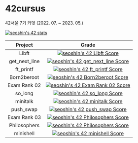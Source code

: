 # 42cursus

42서울 7기 카뎃 (2022. 07. ~ 2023. 05.)

[![seoshin's 42 stats](https://badge42.vercel.app/api/v2/cl56gccpe001109mava0fxil5/stats?cursusId=21&coalitionId=88)](https://github.com/JaeSeoKim/badge42)

|Project|Grade|
|:------:|:---:|
|Libft|[![seoshin's 42 Libft Score](https://badge42.vercel.app/api/v2/cl56gccpe001109mava0fxil5/project/2649676)](https://github.com/JaeSeoKim/badge42)|
|get_next_line|[![seoshin's 42 get_next_line Score](https://badge42.vercel.app/api/v2/cl56gccpe001109mava0fxil5/project/2697586)](https://github.com/JaeSeoKim/badge42)|
|ft_printf|[![seoshin's 42 ft_printf Score](https://badge42.vercel.app/api/v2/cl56gccpe001109mava0fxil5/project/2704626)](https://github.com/JaeSeoKim/badge42)|
|Born2beroot|[![seoshin's 42 Born2beroot Score](https://badge42.vercel.app/api/v2/cl56gccpe001109mava0fxil5/project/2715429)](https://github.com/JaeSeoKim/badge42)|
|Exam Rank 02|[![seoshin's 42 Exam Rank 02 Score](https://badge42.vercel.app/api/v2/cl56gccpe001109mava0fxil5/project/2993158)](https://github.com/JaeSeoKim/badge42)|
|so_long|[![seoshin's 42 so_long Score](https://badge42.vercel.app/api/v2/cl56gccpe001109mava0fxil5/project/2934098)](https://github.com/JaeSeoKim/badge42)|
|minitalk|[![seoshin's 42 minitalk Score](https://badge42.vercel.app/api/v2/cl56gccpe001109mava0fxil5/project/2951411)](https://github.com/JaeSeoKim/badge42)|
|push_swap|[![seoshin's 42 push_swap Score](https://badge42.vercel.app/api/v2/cl56gccpe001109mava0fxil5/project/2982818)](https://github.com/JaeSeoKim/badge42)|
|Exam Rank 03|[![seoshin's 42 Philosophers Score](https://badge42.vercel.app/api/v2/cl56gccpe001109mava0fxil5/project/3017990)](https://github.com/JaeSeoKim/badge42)|
|Philosophers|[![seoshin's 42 Philosophers Score](https://badge42.vercel.app/api/v2/cl56gccpe001109mava0fxil5/project/3017990)](https://github.com/JaeSeoKim/badge42)|
|minishell|[![seoshin's 42 minishell Score](https://badge42.vercel.app/api/v2/cl56gccpe001109mava0fxil5/project/3020725)](https://github.com/JaeSeoKim/badge42)|
